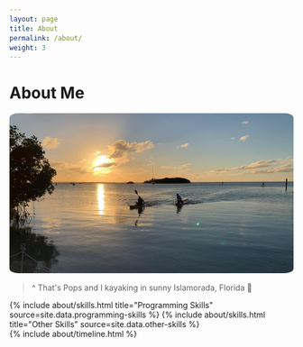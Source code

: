 ```yaml
---
layout: page
title: About
permalink: /about/
weight: 3
---
```


# About Me

<img src="../images/islamorada.jpg" alt=":(" style="border-radius: 3%;">

> ^ That's Pops and I kayaking in sunny Islamorada, Florida :palm_tree:

<div class="row">
{% include about/skills.html title="Programming Skills" source=site.data.programming-skills %}
{% include about/skills.html title="Other Skills" source=site.data.other-skills %}
</div>

<div class="row">
{% include about/timeline.html %}
</div>